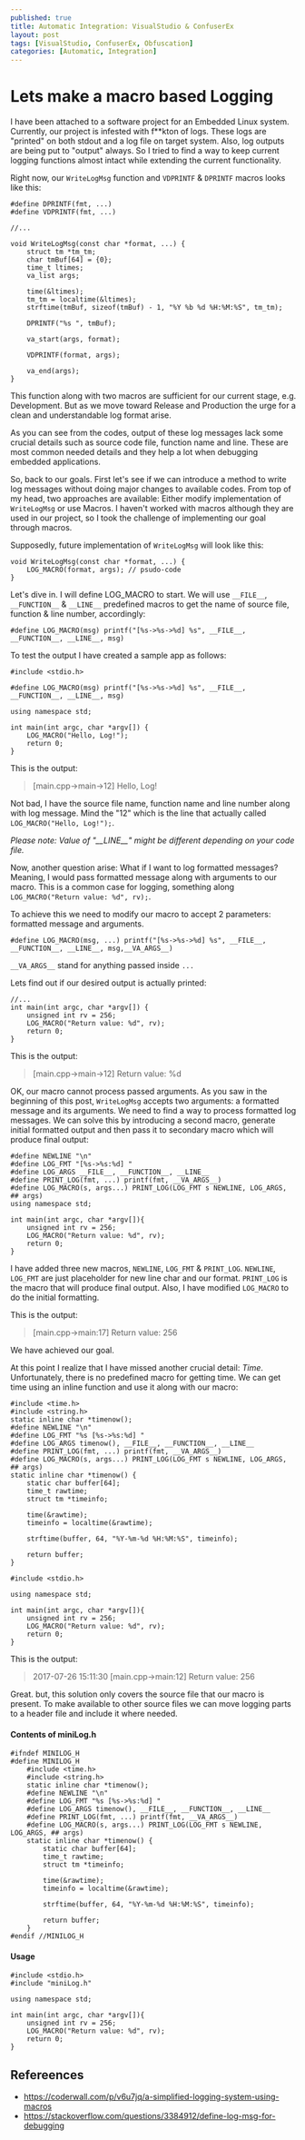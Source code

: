 ```yaml
---
published: true
title: Automatic Integration: VisualStudio & ConfuserEx
layout: post
tags: [VisualStudio, ConfuserEx, Obfuscation]
categories: [Automatic, Integration]
---
```


# Lets make a macro based Logging

I have been attached to a software project for an Embedded Linux system.
Currently, our project is infested with  f**kton of logs.
These logs are "printed" on both stdout and a log file on target system.
Also, log outputs are being put to "output" always.
So I tried to find a way to keep current logging functions almost intact while extending the current functionality.

Right now, our `WriteLogMsg` function and `VDPRINTF` & `DPRINTF` macros looks like this:

    #define DPRINTF(fmt, ...)
    #define VDPRINTF(fmt, ...)

    //...
    
    void WriteLogMsg(const char *format, ...) {
        struct tm *tm_tm;
        char tmBuf[64] = {0};
        time_t ltimes;
        va_list args;
    
        time(&ltimes);
        tm_tm = localtime(&ltimes);
        strftime(tmBuf, sizeof(tmBuf) - 1, "%Y %b %d %H:%M:%S", tm_tm);
    
        DPRINTF("%s ", tmBuf);
    
        va_start(args, format);
    
        VDPRINTF(format, args);
    
        va_end(args);
    }
    
This function along with two macros are sufficient for our current stage, e.g. Development.
But as we move toward Release and Production the urge for a clean and understandable log format arise.

As you can see from the codes, output of these log messages lack some crucial details such as source code file, function name and line.
These are most common needed details and they help a lot when debugging embedded applications.

So, back to our goals.
First let's see if we can introduce a method to write log messages without doing major changes to available codes.
From top of my head, two approaches are available:
Either modify implementation of `WriteLogMsg` or use Macros.
I haven't worked with macros although they are used in our project, so I took the challenge of implementing our goal through macros.

Supposedly, future implementation of `WriteLogMsg` will look like this:

    void WriteLogMsg(const char *format, ...) {
        LOG_MACRO(format, args); // psudo-code
    }
    
Let's dive in. I will define LOG_MACRO to start.
We will use `__FILE__`, `__FUNCTION__` & `__LINE__` predefined macros to get the name of source file, function & line number, accordingly:

    #define LOG_MACRO(msg) printf("[%s->%s->%d] %s", __FILE__, __FUNCTION__, __LINE__, msg)
    
To test the output I have created a sample app as follows:

    #include <stdio.h>

    #define LOG_MACRO(msg) printf("[%s->%s->%d] %s", __FILE__, __FUNCTION__, __LINE__, msg)
    
    using namespace std;
    
    int main(int argc, char *argv[]) {
        LOG_MACRO("Hello, Log!");
        return 0;
    }

This is the output:

>[main.cpp->main->12] Hello, Log!

Not bad, I have the source file name, function name and line number along with log message. Mind the "12" which is the line that actually called `LOG_MACRO("Hello, Log!");`.

_Please note: Value of "\_\_LINE\_\_" might be different depending on your code file._

Now, another question arise:
What if I want to log formatted messages?
Meaning, I would pass formatted message along with arguments to our macro.
This is a common case for logging,
something along `LOG_MACRO("Return value: %d", rv);`. 

To achieve this we need to modify our macro to accept 2 parameters: formatted message and arguments.

    #define LOG_MACRO(msg, ...) printf("[%s->%s->%d] %s", __FILE__, __FUNCTION__, __LINE__, msg,__VA_ARGS__)
    
`__VA_ARGS__` stand for anything passed inside `...`

Lets find out if our desired output is actually printed:

    //...
    int main(int argc, char *argv[]) {
        unsigned int rv = 256;
        LOG_MACRO("Return value: %d", rv);
        return 0;
    }

This is the output:

>[main.cpp->main->12] Return value: %d

OK, our macro cannot process passed arguments.
As you saw in the beginning of this post, `WriteLogMsg` accepts two arguments: a formatted message and its arguments.
We need to find a way to process formatted log messages.
We can solve this by introducing a second macro,
generate initial formatted output and then pass it to secondary macro which will produce final output:

    #define NEWLINE "\n"
    #define LOG_FMT "[%s->%s:%d] "
    #define LOG_ARGS __FILE__, __FUNCTION__, __LINE__
    #define PRINT_LOG(fmt, ...) printf(fmt, __VA_ARGS__)
    #define LOG_MACRO(s, args...) PRINT_LOG(LOG_FMT s NEWLINE, LOG_ARGS, ## args)
    using namespace std;
    
    int main(int argc, char *argv[]){
        unsigned int rv = 256;
        LOG_MACRO("Return value: %d", rv);
        return 0;
    } 

I have added three new macros, `NEWLINE`, `LOG_FMT` & `PRINT_LOG`.
`NEWLINE`, `LOG_FMT` are just placeholder for new line char and our format.
`PRINT_LOG` is the macro that will produce final output.
Also, I have modified `LOG_MACRO` to do the initial formatting.

This is the output:

>[main.cpp->main:17] Return value: 256

We have achieved our goal.

At this point I realize that I have missed another crucial detail: _Time_.
Unfortunately, there is no predefined macro for getting time.
We can get time using an inline function and use it along with our macro:

    #include <time.h>
    #include <string.h>
    static inline char *timenow();
    #define NEWLINE "\n"
    #define LOG_FMT "%s [%s->%s:%d] "
    #define LOG_ARGS timenow(), __FILE__, __FUNCTION__, __LINE__
    #define PRINT_LOG(fmt, ...) printf(fmt, __VA_ARGS__)
    #define LOG_MACRO(s, args...) PRINT_LOG(LOG_FMT s NEWLINE, LOG_ARGS, ## args)
    static inline char *timenow() {
        static char buffer[64];
        time_t rawtime;
        struct tm *timeinfo;

        time(&rawtime);
        timeinfo = localtime(&rawtime);

        strftime(buffer, 64, "%Y-%m-%d %H:%M:%S", timeinfo);

        return buffer;
    }
    
    #include <stdio.h>
    
    using namespace std;
    
    int main(int argc, char *argv[]){
        unsigned int rv = 256;
        LOG_MACRO("Return value: %d", rv);
        return 0;
    }
    
This is the output:

>2017-07-26 15:11:30 [main.cpp->main:12] Return value: 256

Great. but, this solution only covers the source file that our macro is present.
To make available to other source files we can move logging parts to a header file and include it where needed.

#### Contents of miniLog.h
    #ifndef MINILOG_H
    #define MINILOG_H
        #include <time.h>
        #include <string.h>
        static inline char *timenow();
        #define NEWLINE "\n"
        #define LOG_FMT "%s [%s->%s:%d] "
        #define LOG_ARGS timenow(), __FILE__, __FUNCTION__, __LINE__
        #define PRINT_LOG(fmt, ...) printf(fmt, __VA_ARGS__)
        #define LOG_MACRO(s, args...) PRINT_LOG(LOG_FMT s NEWLINE, LOG_ARGS, ## args)
        static inline char *timenow() {
            static char buffer[64];
            time_t rawtime;
            struct tm *timeinfo;

            time(&rawtime);
            timeinfo = localtime(&rawtime);

            strftime(buffer, 64, "%Y-%m-%d %H:%M:%S", timeinfo);

            return buffer;
        }
    #endif //MINILOG_H
    
#### Usage

    #include <stdio.h>
    #include "miniLog.h"
    
    using namespace std;
    
    int main(int argc, char *argv[]){
        unsigned int rv = 256;
        LOG_MACRO("Return value: %d", rv);
        return 0;
    }
    
## Refereences
* https://coderwall.com/p/v6u7jq/a-simplified-logging-system-using-macros
* https://stackoverflow.com/questions/3384912/define-log-msg-for-debugging
